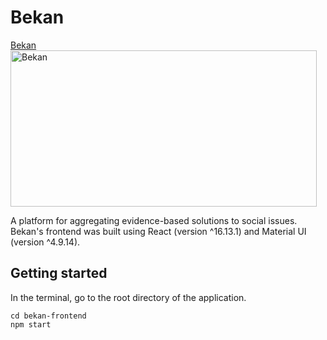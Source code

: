# Bekan 
[Bekan](https://bekan.herokuapp.com/)
<a href="https://bekan.herokuapp.com/"><img src="https://user-images.githubusercontent.com/28266072/83982107-c261de80-a8f1-11ea-8900-1e1a06593451.jpg" width="490" height="250" title="Bekan" alt="Bekan"></a>

<!-- > Quote Text -->

A platform for aggregating evidence-based solutions to social issues.
Bekan's frontend was built using React (version ^16.13.1) and Material UI (version ^4.9.14).

## Getting started
In the terminal, go to the root directory of the application.
```shell
cd bekan-frontend
npm start
```
